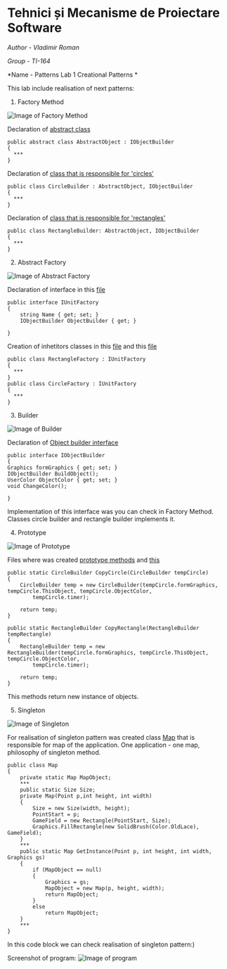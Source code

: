 # Tehnici și Mecanisme de Proiectare Software

*Author - Vladimir Roman*

*Group - TI-164*

*Name - Patterns Lab 1 Creational Patterns *

This lab include realisation of next patterns: 
1. Factory Method 

![Image of Factory Method](https://refactoring.guru/images/patterns/cards/factory-method-mini-2x.png)

Declaration of [abstract class](https://github.com/vovaroman/PatternsLab1/blob/master/patternLab/Factory/AbstractObject.cs)
```
public abstract class AbstractObject : IObjectBuilder
{
  ***
}
```

Declaration of [class that is responsible for 'circles'](https://github.com/vovaroman/PatternsLab1/blob/master/patternLab/Factory/Circle/CircleBuilder.cs)
```
public class CircleBuilder : AbstractObject, IObjectBuilder
{
  ***
}
```
Declaration of [class that is responsible for 'rectangles'](https://github.com/vovaroman/PatternsLab1/blob/master/patternLab/Factory/Rectangle/RectangleBuilder.cs)

```
public class RectangleBuilder: AbstractObject, IObjectBuilder
{
  ***
}
```

2. Abstract Factory

![Image of Abstract Factory](https://refactoring.guru/images/patterns/cards/abstract-factory-mini-2x.png)

Declaration of interface in this [file](https://github.com/vovaroman/PatternsLab1/blob/master/patternLab/Factory/IUnitFactory.cs)
```
public interface IUnitFactory
{
    string Name { get; set; }
    IObjectBuilder ObjectBuilder { get; }       

}
```

Creation of inhetitors classes in this [file](https://github.com/vovaroman/PatternsLab1/blob/master/patternLab/Factory/CircleFactory.cs) and this [file](https://github.com/vovaroman/PatternsLab1/blob/master/patternLab/Factory/RectangleFactory.cs)

```
public class RectangleFactory : IUnitFactory
{
  ***
}
public class CircleFactory : IUnitFactory
{
  ***
}
```


3. Builder

![Image of Builder](https://refactoring.guru/images/patterns/cards/factory-method-mini-2x.png)

Declaration of [Object builder interface](https://github.com/vovaroman/PatternsLab1/blob/master/patternLab/Factory/IObjectBuilder.cs)
```
public interface IObjectBuilder
{       
Graphics formGraphics { get; set; }
IObjectBuilder BuildObject();
UserColor ObjectColor { get; set; }
void ChangeColor();

}
```

Implementation of this interface was you can check in Factory Method.
Classes circle builder and rectangle builder implements it.

4. Prototype

![Image of Prototype](https://refactoring.guru/images/patterns/cards/factory-method-mini-2x.png)

Files where was created [prototype methods](https://github.com/vovaroman/PatternsLab1/blob/master/patternLab/Factory/Circle/CircleBuilder.cs)
and [this](https://github.com/vovaroman/PatternsLab1/blob/master/patternLab/Factory/Rectangle/RectangleBuilder.cs)

```
public static CircleBuilder CopyCircle(CircleBuilder tempCircle)
{
    CircleBuilder temp = new CircleBuilder(tempCircle.formGraphics, tempCircle.ThisObject, tempCircle.ObjectColor,
        tempCircle.timer);

    return temp;
}

public static RectangleBuilder CopyRectangle(RectangleBuilder tempRectangle)
{
    RectangleBuilder temp = new RectangleBuilder(tempCircle.formGraphics, tempCircle.ThisObject, tempCircle.ObjectColor,
        tempCircle.timer);

    return temp;
}
```
This methods return new instance of objects.


5. Singleton 

![Image of Singleton](https://refactoring.guru/images/patterns/cards/factory-method-mini-2x.png)

For realisation of singleton pattern was created class [Map](https://github.com/vovaroman/PatternsLab1/blob/master/patternLab/Map/Map.cs) that is responsible for map of the application.
One application - one map, philosophy of singleton method.


```
public class Map
{
    private static Map MapObject;
    ***
    public static Size Size;
    private Map(Point p,int height, int width)
    {
        Size = new Size(width, height);
        PointStart = p;
        GameField = new Rectangle(PointStart, Size);
        Graphics.FillRectangle(new SolidBrush(Color.OldLace), GameField);
    }
    ***
    public static Map GetInstance(Point p, int height, int width, Graphics gs)
    {
        if (MapObject == null)
        {
            Graphics = gs;
            MapObject = new Map(p, height, width);
            return MapObject;
        }
        else
            return MapObject;
    }
    ***
}
```

In this code block we can check realisation of singleton pattern:)

Screenshot of program:
![Image of program](https://pp.userapi.com/c847019/v847019010/19db33/oYqPlVIcRBk.jpg)
